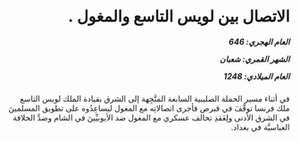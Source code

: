 <h1 dir="rtl">الاتصال بين لويس التاسع والمغول .</h1>

<h5 dir="rtl">العام الهجري:  646

الشهر القمري: شعبان

العام الميلادي: 1248</h5>

<p dir="rtl">في أثناء مسير الحملة الصليبية السابعة المتَّجِهة إلى الشرق بقيادة الملك لويس التاسع ملك فرنسا توقَّفَ في قبرص فأجرى اتصالاتِه مع المغول ليساعِدُوه على تطويق المسلمينَ في الشرق الأدنى ولِعَقدِ تحالف عسكري مع المغول ضد الأيوبيِّينَ في الشام وضدَّ الخلافة العباسيَّة في بغداد.</p></br>
